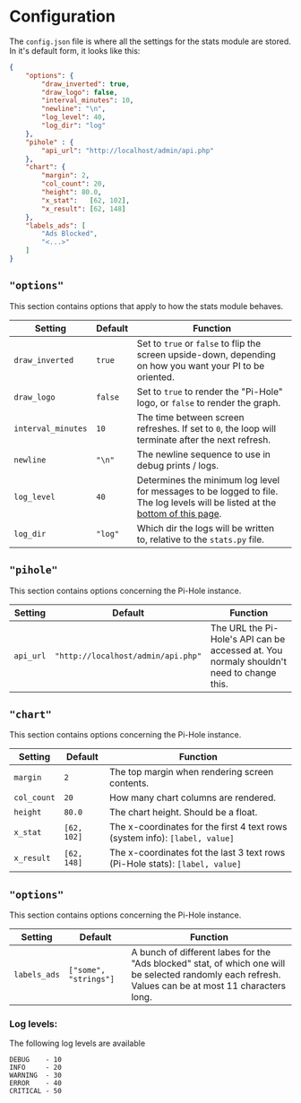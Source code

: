 # Configuration

The `config.json` file is where all the settings for the stats module are stored.
In it's default form, it looks like this:

```json
{
    "options": {
        "draw_inverted": true,
        "draw_logo": false,
        "interval_minutes": 10,
        "newline": "\n",
        "log_level": 40,
        "log_dir": "log"
    },
    "pihole" : {
        "api_url": "http://localhost/admin/api.php"
    },
    "chart": {
        "margin": 2,
        "col_count": 20,
        "height": 80.0,
        "x_stat":   [62, 102],
        "x_result": [62, 148]
    },
    "labels_ads": [
        "Ads Blocked",
        "<...>"
    ]
}
```

## `"options"`
This section contains options that apply to how the stats module behaves.

|       Setting       | Default | Function |
|---------------------|---------|----------|
| `draw_inverted`     | `true`  | Set to `true` or `false` to flip the screen upside-down, depending on how you want your PI to be oriented. |
| `draw_logo`         | `false` | Set to `true` to render the "Pi-Hole" logo, or `false` to render the graph. |
| `interval_minutes`  | `10`    | The time between screen refreshes. If set to `0`, the loop will terminate after the next refresh. |
| `newline`           | `"\n"`  | The newline sequence to use in debug prints / logs. |
| `log_level`         | `40`    | Determines the minimum log level for messages to be logged to file. The log levels will be listed at the [bottom of this page](#log-levels). |
| `log_dir`           | `"log"` | Which dir the logs will be written to, relative to the `stats.py` file. |

## `"pihole"`
This section contains options concerning the Pi-Hole instance.

|  Setting  |               Default               | Function |
|-----------|-------------------------------------|----------|
| `api_url` | `"http://localhost/admin/api.php"`  | The URL the Pi-Hole's API can be accessed at. You normaly shouldn't need to change this. |

## `"chart"`
This section contains options concerning the Pi-Hole instance.

|   Setting   |   Default   | Function |
|-------------|-------------|----------|
| `margin`    | `2`         | The top margin when rendering screen contents. |
| `col_count` | `20`        | How many chart columns are rendered. |
| `height`    | `80.0`      | The chart height. Should be a float. |
| `x_stat`    | `[62, 102]` | The x-coordinates for the first 4 text rows (system info): `[label, value]` |
| `x_result`  | `[62, 148]` | The x-coordinates fot the last 3 text rows (Pi-Hole stats): `[label, value]` |

## `"options"`
This section contains options concerning the Pi-Hole instance.

|    Setting    |        Default        | Function |
|---------------|-----------------------|----------|
| `labels_ads`  | `["some", "strings"]` | A bunch of different labes for the "Ads blocked" stat, of which one will be selected randomly each refresh. Values can be at most 11 characters long. |

### Log levels:
The following log levels are available
```
DEBUG    - 10
INFO     - 20
WARNING  - 30
ERROR    - 40
CRITICAL - 50
```
